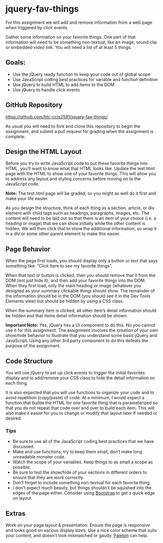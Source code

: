 # jquery-fav-things
For this assignment we will add and remove information from a web page when triggered by click events.

Gather some information on your favorite things.  One part of that information will need to be something non-textual, like an image, sound clip or embedded video link. You will need a list of at least 5 things.

## Goals:

- Use the jQuery ready function to keep your code out of global scope
- Use JavaScript coding best practices for variable and function definition
- Use jQuery to build HTML to add items to the DOM
- Use jQuery to handle click events


## GitHub Repository
https://github.com/htc-ccis2591/jquery-fav-things/

As usual you will need to fork and clone this repository to begin the assignment, and submit a pull request for grading when the assignment is complete.  


## Design the HTML Layout
Before you try to write JavaScript code to put these favorite things into HTML, you’ll want to know what that HTML looks like.  Update the test.html page with the HTML to show one of your favorite things.  This will allow you to address any layout and styling concerns before moving on to the JavaScript code.  

__Note:__ The test.html page will be graded, so you might as well do it first and make your life easier.

As you design the structure, think of each thing as a section, article, or div element with child tags such as headings, paragraphs, images, etc.  The content will need to be laid out so that there is an item of your choice (i.e. a heading or image) that we can show initially while the other content is hidden.  We will then click that to show the additional information, so wrap it in a div or some other parent element to make this easier.


## Page Behavior
When the page first loads, you should display only a button or text that says something like:  “Click here to see my favorite things”.

When that text or button is clicked, then you should remove that it from the DOM (not just hide it), and then add your favorite things into the DOM.  When they first load, only the main heading or image (whatever you designed as your summary clickable thing) should show. The remainder of the information should be in the DOM (you should see it in the Dev Tools Elements view) but should be hidden by using a CSS class.

When the summary item is clicked, all other item’s detail information should be hidden and that items detail information should be shown.  

__Important Note:__  Yes, jQuery has a UI component to do this.  No you cannot use it for this assignment. The assignment involves the creation of your own show/hide behavior to illustrate that you understand some basic jQuery and JavaScript.  Using any other 3rd party component to do this defeats the purpose of the assignment.


## Code Structure
You will use jQuery to set up click events to trigger the initial favorites display and to add/remove your CSS class to hide the detail information on each thing.

It is also expected that you will use functions to organize your code and to avoid repetition (copy/paste) of code.  At a minimum, I would expect a function that builds the HTML for one favorite thing that is parameterized so that you do not repeat that code over and over to build each item.  This will also make it easier for you to change or modify that layout later if needed or desired.

### Tips
- Be sure to use all of the JavaScript coding best practices that we have discussed.
- Make and use functions; try to keep them small, don’t make long unreadable monster code.
- Watch the scope of your variables.  Keep things to as small a scope as possible.
- Be sure to test the show/hide of your sections in different orders to ensure that they are work correctly.
- Don't forget to include something non-textual for each favorite thing.
- I don't expect much beauty, but things shouldn't be squished into the edges of the page either. Consider using [Bootstrap](http://getbootstrap.com/) to get a quick edge on layout.

## Extras
Work on your page layout & presentation. Ensure the page is responsive and looks good on various display sizes. Use a nice color scheme that suits your content, and doesn't look mismatched or gaudy.  [Paleton](http://paletton.com/) can help.
